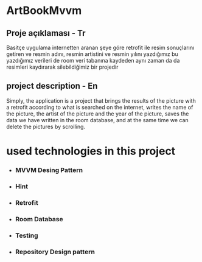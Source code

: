 # ArtBookMvvm

## Proje açıklaması - Tr
Basitçe uygulama internetten aranan şeye göre retrofit ile resim sonuçlarını getiren ve resmin adını, resmin artistini ve resmin yılını yazdığımız bu yazdığımız verileri de room veri tabanına kaydeden aynı zaman da da resimleri kaydırarak silebildiğimiz bir projedir

## project description - En
Simply, the application is a project that brings the results of the picture with a retrofit according to what is searched on the internet, writes the name of the picture, the artist of the picture and the year of the picture, saves the data we have written in the room database, and at the same time we can delete the pictures by scrolling.


# used technologies in this project 
- ### MVVM Desing Pattern
- ### Hint
- ### Retrofit
- ### Room Database
- ### Testing
- ### Repository Design pattern

